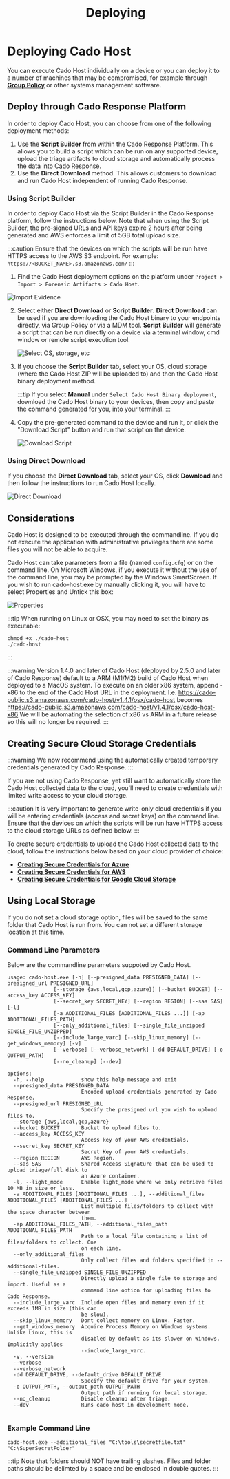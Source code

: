 ﻿---
title: Deploying
hide_title: true
sidebar_position: 2
---

# Deploying Cado Host

You can execute Cado Host individually on a device or you can deploy it to a number of machines that may be compromised, for example through **[Group Policy](https://support.microsoft.com/en-gb/help/816102/how-to-use-group-policy-to-remotely-install-software-in-windows-server)** or other systems management software.

## Deploy through Cado Response Platform
In order to deploy Cado Host, you can choose from one of the following deployment methods:
1. Use the **Script Builder** from within the Cado Response Platform.  This allows you to build a script which can be run on any supported device, upload the triage artifacts to cloud storage and automatically process the data into Cado Response.
2. Use the **Direct Download** method.  This allows customers to download and run Cado Host independent of running Cado Response.

### Using Script Builder
In order to deploy Cado Host via the Script Builder in the Cado Response platform, follow the instructions below.  Note that when using the Script Builder, the pre-signed URLs and API keys expire 2 hours after being generated and AWS enforces a limit of 5GB total upload size.

:::caution
Ensure that the devices on which the scripts will be run have HTTPS access to the AWS S3 endpoint.  For example: `https://<BUCKET_NAME>.s3.amazonaws.com/`
:::

1. Find the Cado Host deployment options on the platform under `Project > Import > Forensic Artifacts > Cado Host`.

  ![Import Evidence](/img/import.png)

2. Select either **Direct Download** or **Script Builder**.  **Direct Download** can be used if you are downloading the Cado Host binary to your endpoints directly, via Group Policy or via a MDM tool.  **Script Builder** will generate a script that can be run directly on a device via a terminal window, cmd window or remote script execution tool.

	![Select OS, storage, etc](/img/import-step2.png)

3. If you choose the **Script Builder** tab, select your OS, cloud storage (where the Cado Host ZIP will be uploaded to) and then the Cado Host binary deployment method.  

	:::tip
	If you select **Manual** under `Select Cado Host Binary deployment`, download the Cado Host binary to your devices, then copy and paste the command generated for you, into your terminal.
	:::

4. Copy the pre-generated command to the device and run it, or click the "Download Script" button and run that script on the device.

	![Download Script](/img/cado-host-script.png)


### Using Direct Download 
If you choose the **Direct Download** tab, select your OS, click **Download** and then follow the instructions to run Cado Host locally.

![Direct Download](/img/cado-direct-download.png)

## Considerations
​Cado Host is designed to be executed through the commandline. If you do not execute the application with administrative privileges there are some files you will not be able to acquire.

 Cado Host can take parameters from a file (named `config.cfg`) or on the command line.  On Microsoft Windows, if you execute it without the use of the command line, you may be prompted by the Windows SmartScreen. If you wish to run cado-host.exe by manually clicking it, you will have to select Properties and Untick this box:

![Properties](/img/import-security.png)

:::tip
When running on Linux or OSX, you may need to set the binary as executable:

```console
chmod +x ./cado-host
./cado-host
```
:::

:::warning
Version 1.4.0 and later of Cado Host (deployed by 2.5.0 and later of Cado Response) default to a ARM (M1/M2) build of Cado Host when deployed to a MacOS system.
To execute on an older x86 system, append -x86 to the end of the Cado Host URL in the deployment.
I.e. https://cado-public.s3.amazonaws.com/cado-host/v1.4.1/osx/cado-host becomes https://cado-public.s3.amazonaws.com/cado-host/v1.4.1/osx/cado-host-x86
We will be automating the selection of x86 vs ARM in a future release so this will no longer be required.
:::

## Creating Secure Cloud Storage Credentials

:::warning
We now recommend using the automatically created temporary credentials generated by Cado Response.
:::

If you are not using Cado Response, yet still want to automatically store the Cado Host collected data to the cloud, you'll need to create credentials with limited write access to your cloud storage.  

:::caution
It is very important to generate write-only cloud credentials if you will be entering credentials (access and secret keys) on the command line. Ensure that the devices on which the scripts will be run have HTTPS access to the cloud storage URLs as defined below.
:::

To create secure credentials to upload the Cado Host collected data to the cloud, follow the instructions below based on your cloud provider of choice:
- **[Creating Secure Credentials for Azure](azure-credentials)**
- **[Creating Secure Credentials for AWS](aws-credentials)**
- **[Creating Secure Credentials for Google Cloud Storage](google-credentials)**

## Using Local Storage
​If you do not set a cloud storage option, files will be saved to the same folder that Cado Host is run from. You can not set a different storage location at this time.

### Command Line Parameters

Below are the commandline parameters suppoted by Cado Host.

```
usage: cado-host.exe [-h] [--presigned_data PRESIGNED_DATA] [--presigned_url PRESIGNED_URL]
               [--storage {aws,local,gcp,azure}] [--bucket BUCKET] [--access_key ACCESS_KEY]
               [--secret_key SECRET_KEY] [--region REGION] [--sas SAS] [-l]
               [-a ADDITIONAL_FILES [ADDITIONAL_FILES ...]] [-ap ADDITIONAL_FILES_PATH]
               [--only_additional_files] [--single_file_unzipped SINGLE_FILE_UNZIPPED]
               [--include_large_varc] [--skip_linux_memory] [--get_windows_memory] [-v]
               [--verbose] [--verbose_network] [-dd DEFAULT_DRIVE] [-o OUTPUT_PATH]
               [--no_cleanup] [--dev]

options:
  -h, --help            show this help message and exit
  --presigned_data PRESIGNED_DATA
                        Encoded upload credentials generated by Cado Response.
  --presigned_url PRESIGNED_URL
                        Specify the presigned url you wish to upload files to.
  --storage {aws,local,gcp,azure}
  --bucket BUCKET       Bucket to upload files to.
  --access_key ACCESS_KEY
                        Access key of your AWS credentials.
  --secret_key SECRET_KEY
                        Secret Key of your AWS credentials.
  --region REGION       AWS Region.
  --sas SAS             Shared Access Signature that can be used to upload triage/full disk to
                        an Azure container.
  -l, --light_mode      Enable light_mode where we only retrieve files 10 MB in size or less.
  -a ADDITIONAL_FILES [ADDITIONAL_FILES ...], --additional_files ADDITIONAL_FILES [ADDITIONAL_FILES ...]
                        List multiple files/folders to collect with the space character between
                        them.
  -ap ADDITIONAL_FILES_PATH, --additional_files_path ADDITIONAL_FILES_PATH
                        Path to a local file containing a list of files/folders to collect. One
                        on each line.
  --only_additional_files
                        Only collect files and folders specified in --additional-files.
  --single_file_unzipped SINGLE_FILE_UNZIPPED
                        Directly upload a single file to storage and import. Useful as a
                        command line option for uploading files to Cado Response.
  --include_large_varc  Include open files and memory even if it exceeds 1MB in size (this can
                        be slow).
  --skip_linux_memory   Dont collect memory on Linux. Faster.
  --get_windows_memory  Acquire Process Memory on Windows systems. Unlike Linux, this is
                        disabled by default as its slower on Windows. Implicitly applies
                        --include_large_varc.
  -v, --version
  --verbose
  --verbose_network
  -dd DEFAULT_DRIVE, --default_drive DEFAULT_DRIVE
                        Specify the default drive for your system.
  -o OUTPUT_PATH, --output_path OUTPUT_PATH
                        Output path if running for local storage.
  --no_cleanup          Disable cleanup after triage.
  --dev                 Runs cado host in development mode.
      
```

### Example Command Line
```console
cado-host.exe --additional_files "C:\tools\secretfile.txt" "C:\SuperSecretFolder"
```

:::tip
Note that folders should NOT have trailing slashes.  Files and folder paths should be delimted by a space and be enclosed in double quotes.
:::
